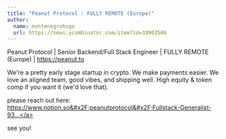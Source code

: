 ```yaml
---
title: "Peanut Protocol : FULLY REMOTE (Europe)"
author:
  name: montenegrohugo
  url: https://news.ycombinator.com/item?id=39903506
---
```

Peanut Protocol | Senior Backend&#x2F;Full Stack Engineer | FULLY REMOTE (Europe) | <a href="https:&#x2F;&#x2F;peanut.to" rel="nofollow">https:&#x2F;&#x2F;peanut.to</a>

We&#x27;re a pretty early stage startup in crypto. We make payments easier. We love an aligned team, good vibes, and shipping well. High equity &amp; token comp if you want it (we&#x27;d love that).

please reach out here: <a href="https:&#x2F;&#x2F;www.notion.so&#x2F;peanutprotocol&#x2F;Fullstack-Generalist-93f621339f744c9b8054a8140d2c06ea" rel="nofollow">https:&#x2F;&#x2F;www.notion.so&#x2F;peanutprotocol&#x2F;Fullstack-Generalist-93...</a>

see you!
